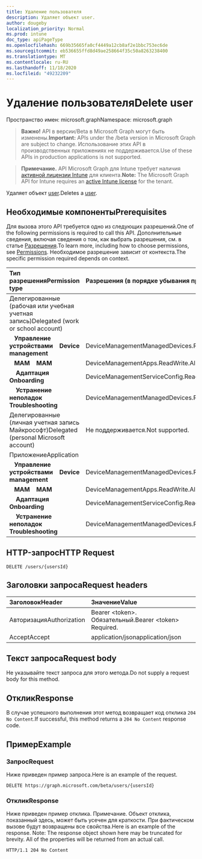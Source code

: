 ```yaml
---
title: Удаление пользователя
description: Удаляет объект user.
author: dougeby
localization_priority: Normal
ms.prod: intune
doc_type: apiPageType
ms.openlocfilehash: 669b35665fa0cf4449a12cb8af2e1bbc753ec6de
ms.sourcegitcommit: eb536655ffd8d49ae258664f35c50a8263238400
ms.translationtype: MT
ms.contentlocale: ru-RU
ms.lasthandoff: 11/18/2020
ms.locfileid: "49232209"
---
```

# <a name="delete-user"></a><span data-ttu-id="24536-103">Удаление пользователя</span><span class="sxs-lookup"><span data-stu-id="24536-103">Delete user</span></span>

<span data-ttu-id="24536-104">Пространство имен: microsoft.graph</span><span class="sxs-lookup"><span data-stu-id="24536-104">Namespace: microsoft.graph</span></span>

> <span data-ttu-id="24536-105">**Важно!** API в версии/Beta в Microsoft Graph могут быть изменены.</span><span class="sxs-lookup"><span data-stu-id="24536-105">**Important:** APIs under the /beta version in Microsoft Graph are subject to change.</span></span> <span data-ttu-id="24536-106">Использование этих API в производственных приложениях не поддерживается.</span><span class="sxs-lookup"><span data-stu-id="24536-106">Use of these APIs in production applications is not supported.</span></span>

> <span data-ttu-id="24536-107">**Примечание.** API Microsoft Graph для Intune требует наличия [активной лицензии Intune](https://go.microsoft.com/fwlink/?linkid=839381) для клиента.</span><span class="sxs-lookup"><span data-stu-id="24536-107">**Note:** The Microsoft Graph API for Intune requires an [active Intune license](https://go.microsoft.com/fwlink/?linkid=839381) for the tenant.</span></span>

<span data-ttu-id="24536-108">Удаляет объект [user](../resources/intune-shared-user.md).</span><span class="sxs-lookup"><span data-stu-id="24536-108">Deletes a [user](../resources/intune-shared-user.md).</span></span>
## <a name="prerequisites"></a><span data-ttu-id="24536-109">Необходимые компоненты</span><span class="sxs-lookup"><span data-stu-id="24536-109">Prerequisites</span></span>
<span data-ttu-id="24536-110">Для вызова этого API требуется одно из следующих разрешений.</span><span class="sxs-lookup"><span data-stu-id="24536-110">One of the following permissions is required to call this API.</span></span> <span data-ttu-id="24536-111">Дополнительные сведения, включая сведения о том, как выбрать разрешения, см. в статье [Разрешения](/graph/permissions-reference).</span><span class="sxs-lookup"><span data-stu-id="24536-111">To learn more, including how to choose permissions, see [Permissions](/graph/permissions-reference).</span></span>  <span data-ttu-id="24536-112">Необходимое разрешение зависит от контекста.</span><span class="sxs-lookup"><span data-stu-id="24536-112">The specific permission required depends on context.</span></span>

|<span data-ttu-id="24536-113">Тип разрешения</span><span class="sxs-lookup"><span data-stu-id="24536-113">Permission type</span></span>|<span data-ttu-id="24536-114">Разрешения (в порядке убывания привилегий)</span><span class="sxs-lookup"><span data-stu-id="24536-114">Permissions (from most to least privileged)</span></span>|
|:---|:---|
|<span data-ttu-id="24536-115">Делегированные (рабочая или учебная учетная запись)</span><span class="sxs-lookup"><span data-stu-id="24536-115">Delegated (work or school account)</span></span>||
| <span data-ttu-id="24536-116">&nbsp;&nbsp; **Управление устройствами**</span><span class="sxs-lookup"><span data-stu-id="24536-116">&nbsp; &nbsp; **Device management**</span></span> | <span data-ttu-id="24536-117">DeviceManagementManagedDevices.ReadWrite.All</span><span class="sxs-lookup"><span data-stu-id="24536-117">DeviceManagementManagedDevices.ReadWrite.All</span></span>|
| <span data-ttu-id="24536-118">&nbsp;&nbsp; **MAM**</span><span class="sxs-lookup"><span data-stu-id="24536-118">&nbsp; &nbsp; **MAM**</span></span> | <span data-ttu-id="24536-119">DeviceManagementApps.ReadWrite.All</span><span class="sxs-lookup"><span data-stu-id="24536-119">DeviceManagementApps.ReadWrite.All</span></span>|
| <span data-ttu-id="24536-120">&nbsp; &nbsp; **Адаптация**</span><span class="sxs-lookup"><span data-stu-id="24536-120">&nbsp; &nbsp; **Onboarding**</span></span> | <span data-ttu-id="24536-121">DeviceManagementServiceConfig.ReadWrite.All</span><span class="sxs-lookup"><span data-stu-id="24536-121">DeviceManagementServiceConfig.ReadWrite.All</span></span>|
| <span data-ttu-id="24536-122">&nbsp; &nbsp; **Устранение неполадок**</span><span class="sxs-lookup"><span data-stu-id="24536-122">&nbsp; &nbsp; **Troubleshooting**</span></span> | <span data-ttu-id="24536-123">DeviceManagementManagedDevices.ReadWrite.All</span><span class="sxs-lookup"><span data-stu-id="24536-123">DeviceManagementManagedDevices.ReadWrite.All</span></span>|
|<span data-ttu-id="24536-124">Делегированные (личная учетная запись Майкрософт)</span><span class="sxs-lookup"><span data-stu-id="24536-124">Delegated (personal Microsoft account)</span></span>|<span data-ttu-id="24536-125">Не поддерживается.</span><span class="sxs-lookup"><span data-stu-id="24536-125">Not supported.</span></span>|
|<span data-ttu-id="24536-126">Приложение</span><span class="sxs-lookup"><span data-stu-id="24536-126">Application</span></span>||
| <span data-ttu-id="24536-127">&nbsp;&nbsp; **Управление устройствами**</span><span class="sxs-lookup"><span data-stu-id="24536-127">&nbsp; &nbsp; **Device management**</span></span> | <span data-ttu-id="24536-128">DeviceManagementManagedDevices.ReadWrite.All</span><span class="sxs-lookup"><span data-stu-id="24536-128">DeviceManagementManagedDevices.ReadWrite.All</span></span>|
| <span data-ttu-id="24536-129">&nbsp;&nbsp; **MAM**</span><span class="sxs-lookup"><span data-stu-id="24536-129">&nbsp; &nbsp; **MAM**</span></span> | <span data-ttu-id="24536-130">DeviceManagementApps.ReadWrite.All</span><span class="sxs-lookup"><span data-stu-id="24536-130">DeviceManagementApps.ReadWrite.All</span></span>|
| <span data-ttu-id="24536-131">&nbsp; &nbsp; **Адаптация**</span><span class="sxs-lookup"><span data-stu-id="24536-131">&nbsp; &nbsp; **Onboarding**</span></span> | <span data-ttu-id="24536-132">DeviceManagementServiceConfig.ReadWrite.All</span><span class="sxs-lookup"><span data-stu-id="24536-132">DeviceManagementServiceConfig.ReadWrite.All</span></span>|
| <span data-ttu-id="24536-133">&nbsp; &nbsp; **Устранение неполадок**</span><span class="sxs-lookup"><span data-stu-id="24536-133">&nbsp; &nbsp; **Troubleshooting**</span></span> | <span data-ttu-id="24536-134">DeviceManagementManagedDevices.ReadWrite.All</span><span class="sxs-lookup"><span data-stu-id="24536-134">DeviceManagementManagedDevices.ReadWrite.All</span></span>|

## <a name="http-request"></a><span data-ttu-id="24536-135">HTTP-запрос</span><span class="sxs-lookup"><span data-stu-id="24536-135">HTTP Request</span></span>

<!-- {
  "blockType": "ignored"
}
-->
``` http
DELETE /users/{usersId}
```

## <a name="request-headers"></a><span data-ttu-id="24536-136">Заголовки запроса</span><span class="sxs-lookup"><span data-stu-id="24536-136">Request headers</span></span>

|<span data-ttu-id="24536-137">Заголовок</span><span class="sxs-lookup"><span data-stu-id="24536-137">Header</span></span>|<span data-ttu-id="24536-138">Значение</span><span class="sxs-lookup"><span data-stu-id="24536-138">Value</span></span>|
|:---|:---|
|<span data-ttu-id="24536-139">Авторизация</span><span class="sxs-lookup"><span data-stu-id="24536-139">Authorization</span></span>|<span data-ttu-id="24536-140">Bearer &lt;token&gt;. Обязательный.</span><span class="sxs-lookup"><span data-stu-id="24536-140">Bearer &lt;token&gt; Required.</span></span>|
|<span data-ttu-id="24536-141">Accept</span><span class="sxs-lookup"><span data-stu-id="24536-141">Accept</span></span>|<span data-ttu-id="24536-142">application/json</span><span class="sxs-lookup"><span data-stu-id="24536-142">application/json</span></span>|

## <a name="request-body"></a><span data-ttu-id="24536-143">Текст запроса</span><span class="sxs-lookup"><span data-stu-id="24536-143">Request body</span></span>

<span data-ttu-id="24536-144">Не указывайте текст запроса для этого метода.</span><span class="sxs-lookup"><span data-stu-id="24536-144">Do not supply a request body for this method.</span></span>

## <a name="response"></a><span data-ttu-id="24536-145">Отклик</span><span class="sxs-lookup"><span data-stu-id="24536-145">Response</span></span>

<span data-ttu-id="24536-146">В случае успешного выполнения этот метод возвращает код отклика `204 No Content`.</span><span class="sxs-lookup"><span data-stu-id="24536-146">If successful, this method returns a `204 No Content` response code.</span></span>

## <a name="example"></a><span data-ttu-id="24536-147">Пример</span><span class="sxs-lookup"><span data-stu-id="24536-147">Example</span></span>

### <a name="request"></a><span data-ttu-id="24536-148">Запрос</span><span class="sxs-lookup"><span data-stu-id="24536-148">Request</span></span>

<span data-ttu-id="24536-149">Ниже приведен пример запроса.</span><span class="sxs-lookup"><span data-stu-id="24536-149">Here is an example of the request.</span></span>

``` http
DELETE https://graph.microsoft.com/beta/users/{usersId}
```

### <a name="response"></a><span data-ttu-id="24536-150">Отклик</span><span class="sxs-lookup"><span data-stu-id="24536-150">Response</span></span>

<span data-ttu-id="24536-p103">Ниже приведен пример отклика. Примечание. Объект отклика, показанный здесь, может быть усечен для краткости. При фактическом вызове будут возвращены все свойства.</span><span class="sxs-lookup"><span data-stu-id="24536-p103">Here is an example of the response. Note: The response object shown here may be truncated for brevity. All of the properties will be returned from an actual call.</span></span>

``` http
HTTP/1.1 204 No Content
```










